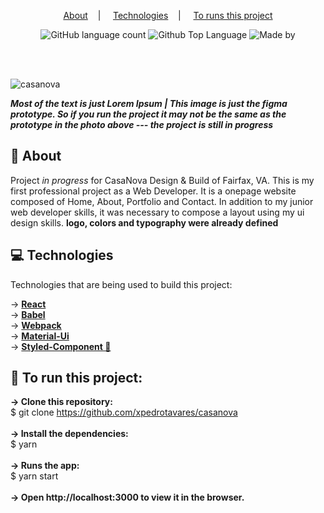 <p align="center">
  <a href="#-about">About</a>&nbsp;&nbsp;&nbsp;&nbsp;|&nbsp;&nbsp;&nbsp;&nbsp;   
  <a href="#-technologies">Technologies</a>&nbsp;&nbsp;&nbsp;&nbsp;|&nbsp;&nbsp;&nbsp;&nbsp;
  <a href="#-to-run-this-project">To runs this project</a>
</p>
<p align="center">
<img alt="GitHub language count" src="https://img.shields.io/github/languages/count/xpedrotavares/casanova?color=%2304D361">
 <img alt="Github Top Language" src="https://img.shields.io/github/languages/top/xpedrotavares/casanova?color=%2304D361">
 <img alt="Made by" src="https://img.shields.io/badge/Made%20by-Pedro Tavares-%2304D361">
  </p>
</br>
</br>

![casanova](https://user-images.githubusercontent.com/54810767/111557455-763ea700-876b-11eb-8697-8e3eafec8139.png)

**<i>Most of the text is just Lorem Ipsum | This image is just the figma prototype. So if you run the project it may not be the same as the prototype in the photo above --- the project is still in progress</i>**



## 📝 About
  
Project <i> in progress </i> for CasaNova Design & Build of Fairfax, VA. This is my first professional project as a Web Developer. It is a onepage website composed of Home, About, Portfolio and Contact. In addition to my junior web developer skills, it was necessary to compose a layout using my ui design skills. **logo, colors and typography were already defined**

## 💻 Technologies

Technologies that are being used to build this project:

→ **[React](https://reactjs.org/)**</br>
→ **[Babel](https://babeljs.io/)**</br>
→ **[Webpack](https://webpack.js.org/)**</br>
→ **[Material-Ui](https://material-ui.com/)**</br>
→ **[Styled-Component 💅](https://styled-components.com/)**</br>


## 🚀 To run this project:

**→ Clone this repository:**</br>
$ git clone https://github.com/xpedrotavares/casanova</br>
</br>
**→ Install the dependencies:**</br>
$ yarn</br>
</br>
**→ Runs the app:**</br>
$ yarn start</br>
</br>
**→ Open http://localhost:3000 to view it in the browser.**

